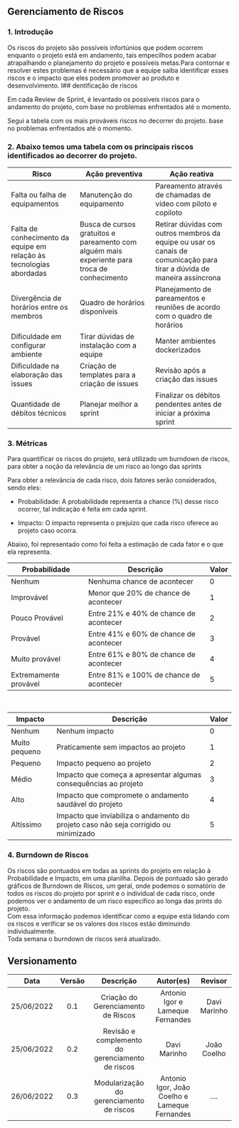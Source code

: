 ## Gerenciamento de Riscos

### 1. Introdução

Os riscos do projeto são possíveis infortúnios que podem ocorrem enquanto o projeto está em andamento, tais empecilhos podem acabar atrapalhando o planejamento do projeto e possíveis metas.Para contornar e resolver estes problemas é necessário que a equipe saiba identificar esses riscos e o impacto que eles podem promover ao produto e desenvolvimento.
I## dentificação de riscos 

Em cada Review de Sprint, é levantado os possíveis riscos para o andamento do projeto, com base no problemas enfrentados até o momento.
 
Segui a tabela com os mais prováveis riscos no decorrer do projeto.
base no problemas enfrentados até o momento.


### 2.  Abaixo temos uma tabela com os principais riscos identificados ao decorrer do projeto.

| Risco                                                               | Ação preventiva                                                                                               | Ação reativa                                                                                                                                                   |
| ------------------------------------------------------------------- | ------------------------------------------------------------------------------------------------------------- | -------------------------------------------------------------------------------------------------------------------------------------------------------------- |
| Falta ou falha de equipamentos                                      | Manutenção do equipamento                                                                                     | Pareamento através de chamadas de vídeo com piloto e copiloto                                                                                                  |
| Falta de conhecimento da equipe em relação às tecnologias abordadas | Busca de cursos gratuitos e pareamento com alguém mais experiente para troca de conhecimento | Retirar dúvidas com outros membros da equipe ou usar os canais de comunicação para tirar a dúvida de maneira assíncrona |
| Divergência de horários entre os membros                            | Quadro de horários disponíveis                                                                                | Planejamento de pareamentos e reuniões de acordo com o quadro de horários                                                                                      |
| Dificuldade em configurar ambiente                                  | Tirar dúvidas de instalação com a equipe                                                                      | Manter ambientes dockerizados                                                                                                                                  |
| Dificuldade na elaboração das issues                                | Criação de templates para a criação de issues                                                                 | Revisão após a criação das issues                                                                                                                              |
| Quantidade de débitos técnicos                                      | Planejar melhor a sprint                                                                                      | Finalizar os débitos pendentes antes de iniciar a próxima sprint                                                                                               |


### 3. Métricas

Para quantificar os riscos do projeto, será utilizado um burndown de riscos, para obter a noção da relevância de um risco ao longo das sprints

Para obter a relevância de cada risco, dois fatores serão considerados, sendo eles:

- Probabilidade: A probabilidade representa a chance (%) desse risco ocorrer, tal indicação é feita em cada sprint.

- Impacto: O impacto representa o prejuízo que cada risco oferece ao projeto caso ocorra.

Abaixo, foi representado como foi feita a estimação de cada fator e o que ela representa.

| Probabilidade  | Descrição                               | Valor |
| -------------- | --------------------------------------- | ----- |
| Nenhum        		| Nenhuma chance de acontecer             | 0     |
| Improvável    	    | Menor que 20% de chance de acontecer    | 1     |
| Pouco Provável	    | Entre 21% e 40% de chance de acontecer  | 2     |
| Provável      	    | Entre 41% e 60% de chance de acontecer  | 3     |
| Muito provável	    | Entre 61% e 80% de chance de acontecer  | 4     |
| Extremamente provável | Entre 81% e 100% de chance de acontecer | 5     |

<br>

| Impacto       | Descrição                                                                            | Valor |
| ------------- | ------------------------------------------------------------------------------------ | ----- |
| Nenhum        | Nenhum impacto                                                                       | 0     |
| Muito pequeno | Praticamente sem impactos ao projeto                                                 | 1     |
| Pequeno       | Impacto pequeno ao projeto                                                           | 2     |
| Médio         | Impacto que começa a apresentar algumas consequências ao projeto                     | 3     |
| Alto          | Impacto que compromete o andamento saudável do projeto                               | 4     |
| Altíssimo     | Impacto que inviabiliza o andamento do projeto caso não seja corrigido ou minimizado | 5     |

### 4. Burndown de Riscos

Os riscos são pontuados em todas as sprints do projeto em relação à Probabilidade e Impacto, em uma planilha. Depois de pontuado são gerado gráficos de Burndown de Riscos, um geral, onde podemos o somatório de todos os riscos do projeto por sprint e o individual de cada risco, onde podemos ver o andamento de um risco específico ao longa das prints do projeto.<br>
Com essa informação podemos identificar como a equipe está lidando com os riscos e verificar se os valores dos riscos estão diminuindo individualmente.<br>
Toda semana o burndown de riscos será atualizado.


## Versionamento

| Data       | Versão |  Descrição         | Autor(es)                | Revisor         |
|:----------:|:------:| :-----------------:| :-----------------------------------------------------------------: | :-------------: |
| 25/06/2022 | 0.1    | Criação do Gerenciamento de Riscos  | Antonio Igor e Lameque Fernandes      | Davi Marinho |
| 25/06/2022 | 0.2    | Revisão e complemento do gerenciamento de riscos  | Davi Marinho      |  João Coelho |
| 26/06/2022 | 0.3    | Modularização do gerenciamento de riscos | Antonio Igor, João Coelho e Lameque Fernandes | .... |

